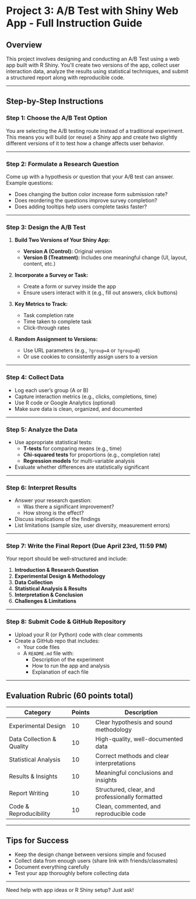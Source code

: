 # Project 3: A/B Test with Shiny Web App - Full Instruction Guide

## Overview
This project involves designing and conducting an A/B Test using a web app built with R Shiny. You'll create two versions of the app, collect user interaction data, analyze the results using statistical techniques, and submit a structured report along with reproducible code.

---

## Step-by-Step Instructions

### Step 1: Choose the A/B Test Option
You are selecting the A/B testing route instead of a traditional experiment. This means you will build (or reuse) a Shiny app and create two slightly different versions of it to test how a change affects user behavior.

---

### Step 2: Formulate a Research Question
Come up with a hypothesis or question that your A/B test can answer. Example questions:

- Does changing the button color increase form submission rate?
- Does reordering the questions improve survey completion?
- Does adding tooltips help users complete tasks faster?

---

### Step 3: Design the A/B Test

1. **Build Two Versions of Your Shiny App:**
   - **Version A (Control):** Original version
   - **Version B (Treatment):** Includes one meaningful change (UI, layout, content, etc.)

2. **Incorporate a Survey or Task:**
   - Create a form or survey inside the app
   - Ensure users interact with it (e.g., fill out answers, click buttons)

3. **Key Metrics to Track:**
   - Task completion rate
   - Time taken to complete task
   - Click-through rates

4. **Random Assignment to Versions:**
   - Use URL parameters (e.g., `?group=A` or `?group=B`)
   - Or use cookies to consistently assign users to a version

---

### Step 4: Collect Data

- Log each user’s group (A or B)
- Capture interaction metrics (e.g., clicks, completions, time)
- Use R code or Google Analytics (optional)
- Make sure data is clean, organized, and documented

---

### Step 5: Analyze the Data

- Use appropriate statistical tests:
  - **T-tests** for comparing means (e.g., time)
  - **Chi-squared tests** for proportions (e.g., completion rate)
  - **Regression models** for multi-variable analysis
- Evaluate whether differences are statistically significant

---

### Step 6: Interpret Results

- Answer your research question:
  - Was there a significant improvement?
  - How strong is the effect?
- Discuss implications of the findings
- List limitations (sample size, user diversity, measurement errors)

---

### Step 7: Write the Final Report (Due April 23rd, 11:59 PM)
Your report should be well-structured and include:

1. **Introduction & Research Question**
2. **Experimental Design & Methodology**
3. **Data Collection**
4. **Statistical Analysis & Results**
5. **Interpretation & Conclusion**
6. **Challenges & Limitations**

---

### Step 8: Submit Code & GitHub Repository

- Upload your R (or Python) code with clear comments
- Create a GitHub repo that includes:
  - Your code files
  - A `README.md` file with:
    - Description of the experiment
    - How to run the app and analysis
    - Explanation of each file

---

## Evaluation Rubric (60 points total)

| Category                 | Points | Description                                                                 |
|--------------------------|--------|-----------------------------------------------------------------------------|
| Experimental Design      | 10     | Clear hypothesis and sound methodology                                      |
| Data Collection & Quality| 10     | High-quality, well-documented data                                          |
| Statistical Analysis     | 10     | Correct methods and clear interpretations                                   |
| Results & Insights       | 10     | Meaningful conclusions and insights                                         |
| Report Writing           | 10     | Structured, clear, and professionally formatted                             |
| Code & Reproducibility   | 10     | Clean, commented, and reproducible code                                     |

---

## Tips for Success
- Keep the design change between versions simple and focused
- Collect data from enough users (share link with friends/classmates)
- Document everything carefully
- Test your app thoroughly before collecting data

---

Need help with app ideas or R Shiny setup? Just ask!
